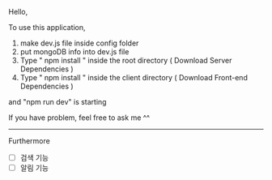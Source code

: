 Hello,

To use this application, 

1. make dev.js file inside config folder 
2. put mongoDB info into dev.js file 
3. Type  " npm install " inside the root directory  ( Download Server Dependencies ) 
4. Type " npm install " inside the client directory ( Download Front-end Dependencies )

and "npm run dev" is starting

If you have problem, feel free to ask me ^^ 


---

Furthermore
- [ ] 검색 기능
- [ ] 알림 기능